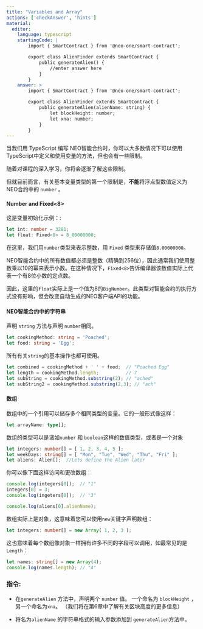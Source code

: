```yaml
---
title: "Variables and Array"
actions: ['checkAnswer', 'hints']
material: 
  editor:
    language: typescript
    startingCode: |
        import { SmartContract } from '@neo-one/smart-contract';

        export class AlienFinder extends SmartContract {
            public generateAlien() {
                //enter answer here
            }
        }
    answer: > 
        import { SmartContract } from '@neo-one/smart-contract';

        export class AlienFinder extends SmartContract {
            public generateAlien(alienName: string) {
                let blockHeight: number;
                let xna: number;
            }
        }
---
```


当我们用 TypeScript 编写 NEO智能合约时，你可以大多数情况下可以使用
TypeScript中定义和使用变量的方法，但也会有一些限制。

随着对课程的深入学习，你将会逐渐了解这些限制。

但就目前而言，有关基本变量类型的第一个限制是，**不能**将浮点型数值定义为NEO合约中的 `number` 。


#### Number and Fixed<8>

这是变量初始化示例：: 

```typescript
let int: number = 3281;
let float: Fixed<8> = 8_00000000;
```

在这里，我们用`number`类型来表示整数，用 `Fixed` 类型来存储值`8.00000000`。

NEO智能合约中的所有数值都必须是整数（精确到256位），因此通常我们使用整数乘以10的幂来表示小数。在这种情况下，`Fixed<8>`告诉编译器该数值实际上代表一个有8位小数的定点数。

因此，这里的`float`实际上是一个值为8的`BigNumber`。此类型对智能合约的执行方式没有影响，但会改变自动生成的NEO客户端API的功能。


#### NEO智能合约中的字符串

声明 `string` 方法与声明 `number`相同。

```typescript
let cookingMethod: string = 'Poached'; 
let food: string = 'Egg'; 
```

所有有关`string`的基本操作也都可使用。

```typescript
let combined = cookingMethod + ' ' + food;  // "Poached Egg"
let length = cookingMethod.length;          // 7
let subString = cookingMethod.substring(2); // "ached"
let subString2 = cookingMethod.substring(2,3); // "ach"
```

#### 数组

数组中的一个引用可以储存多个相同类型的变量。它的一般形式像这样：

```typescript
let arrayName: type[]; 
```

数组的类型可以是诸如`number` 和  `boolean`这样的数值类型，或者是一个对象

```typescript
let integers: number[] = [ 1, 2, 3, 4, 5 ]; 
let weekDays: string[] = [ "Mon", "Tue", "Wed", "Thu", "Fri" ]; 
let aliens: Alien[];  //Lets define the Alien later
```

你可以像下面这样访问和更改数组：

```typescript
console.log(integers[0]);  // "1"
integers[0] = 3; 
console.log(ingeters[0]);  // "3"

console.log(aliens[0].alienName);
```
数组实际上是对象，这意味着您可以使用`new`关键字声明数组：

```typescript
let integers: number[] = new Array( 1, 2, 3 ); 
```
这也意味着每个数组像对象一样拥有许多不同的字段可以调用，如最常见的是 `Length`：


```typescript
let names: string[] = new Array(4); 
console.log(names.length); // "4"
```

### 指令: 

- 在`generateAlien` 方法中，声明两个 `number` 值。 一个命名为 `blockHeight` ，另一个命名为`xna`。 （我们将在第6章中了解有关区块高度的更多信息）

- 将名为`alienName` 的字符串格式的输入参数添加到 `generateAlien`方法中。

